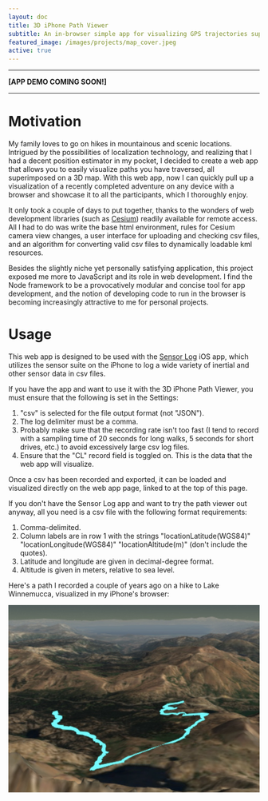 ```yaml
---
layout: doc
title: 3D iPhone Path Viewer
subtitle: An in-browser simple app for visualizing GPS trajectories superimposed on a 3D map.
featured_image: /images/projects/map_cover.jpeg
active: true
---
```

* * *
**[APP DEMO COMING SOON!]**
* * *

# Motivation

My family loves to go on hikes in mountainous and scenic locations. Intrigued by the possibilities of localization technology, and realizing that I had a decent position estimator in my pocket, I decided to create a web app that allows you to easily visualize paths you have traversed, all superimposed on a 3D map. With this web app, now I can quickly pull up a visualization of a recently completed adventure on any device with a browser and showcase it to all the participants, which I thoroughly enjoy.

It only took a couple of days to put together, thanks to the wonders of web development libraries (such as [Cesium](https://cesiumjs.org)) readily available for remote access. All I had to do was write the base html environment, rules for Cesium camera view changes, a user interface for uploading and checking csv files, and an algorithm for converting valid csv files to dynamically loadable kml resources.

Besides the slightly niche yet personally satisfying application, this project exposed me more to JavaScript and its role in web development. I find the Node framework to be a provocatively modular and concise tool for app development, and the notion of developing code to run in the browser is becoming increasingly attractive to me for personal projects.

# Usage

This web app is designed to be used with the [Sensor Log](http://sensorlog.berndthomas.net) iOS app, which utilizes the sensor suite on the iPhone to log a wide variety of inertial and other sensor data in csv files.

If you have the app and want to use it with the 3D iPhone Path Viewer, you must ensure that the following is set in the Settings:

1. "csv" is selected for the file output format (not "JSON").
2. The log delimiter must be a comma.
3. Probably make sure that the recording rate isn't too fast (I tend to record with a sampling time of 20 seconds for long walks, 5 seconds for short drives, etc.) to avoid excessively large csv log files.
4. Ensure that the "CL" record field is toggled on. This is the data that the web app will visualize.

Once a csv has been recorded and exported, it can be loaded and visualized directly on the web app page, linked to at the top of this page.

If you don't have the Sensor Log app and want to try the path viewer out anyway, all you need is a csv file with the following format requirements:

1. Comma-delimited.
2. Column labels are in row 1 with the strings "locationLatitude(WGS84)" "locationLongitude(WGS84)" "locationAltitude(m)" (don't include the quotes).
3. Latitude and longitude are given in decimal-degree format.
4. Altitude is given in meters, relative to sea level.

Here's a path I recorded a couple of years ago on a hike to Lake Winnemucca, visualized in my iPhone's browser:

![](/images/projects/winhike.jpeg "Hike to Winnemucca.")
